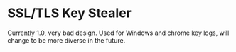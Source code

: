 # SSL/TLS Key Stealer
Currently 1.0, very bad design. Used for Windows and chrome key logs, will change to be more diverse in the future. 
